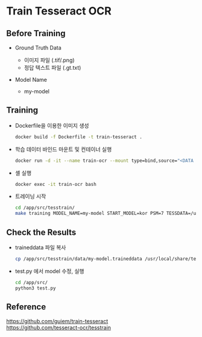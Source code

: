 # Train Tesseract OCR

## Before Training

- Ground Truth Data

  - 이미지 파일 (.tif/.png)
  - 정답 텍스트 파일 (.gt.txt)

- Model Name
  - my-model

## Training

- Dockerfile을 이용한 이미지 생성

  ```bash
  docker build -f Dockerfile -t train-tesseract .
  ```

- 학습 데이터 바인드 마운트 및 컨테이너 실행
  ```bash
  docker run -d -it --name train-ocr --mount type=bind,source="<DATA PATH>",target="/app/src/tesstrain/data/my-model-ground-truth" train-tesseract
  ```
- 셸 실행
  ```bash
  docker exec -it train-ocr bash
  ```
- 트레이닝 시작
  ```bash
  cd /app/src/tesstrain/
  make training MODEL_NAME=my-model START_MODEL=kor PSM=7 TESSDATA=/usr/local/share/tessdata
  ```

## Check the Results

- traineddata 파일 복사
  ```bash
  cp /app/src/tesstrain/data/my-model.traineddata /usr/local/share/tessdata/
  ```
- test.py 에서 model 수정, 실행
  ```bash
  cd /app/src/
  python3 test.py
  ```

## Reference

https://github.com/guiem/train-tesseract  
https://github.com/tesseract-ocr/tesstrain
